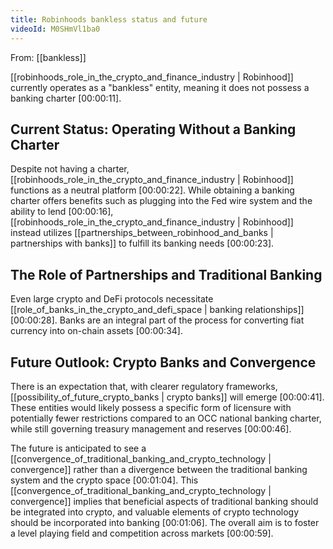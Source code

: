 ```yaml
---
title: Robinhoods bankless status and future
videoId: M0SHmVl1ba0
---
```


From: [[bankless]] <br/> 

[[robinhoods_role_in_the_crypto_and_finance_industry | Robinhood]] currently operates as a "bankless" entity, meaning it does not possess a banking charter <a class="yt-timestamp" data-t="00:00:11">[00:00:11]</a>.

## Current Status: Operating Without a Banking Charter

Despite not having a charter, [[robinhoods_role_in_the_crypto_and_finance_industry | Robinhood]] functions as a neutral platform <a class="yt-timestamp" data-t="00:00:22">[00:00:22]</a>. While obtaining a banking charter offers benefits such as plugging into the Fed wire system and the ability to lend <a class="yt-timestamp" data-t="00:00:16">[00:00:16]</a>, [[robinhoods_role_in_the_crypto_and_finance_industry | Robinhood]] instead utilizes [[partnerships_between_robinhood_and_banks | partnerships with banks]] to fulfill its banking needs <a class="yt-timestamp" data-t="00:00:23">[00:00:23]</a>.

## The Role of Partnerships and Traditional Banking

Even large crypto and DeFi protocols necessitate [[role_of_banks_in_the_crypto_and_defi_space | banking relationships]] <a class="yt-timestamp" data-t="00:00:28">[00:00:28]</a>. Banks are an integral part of the process for converting fiat currency into on-chain assets <a class="yt-timestamp" data-t="00:00:34">[00:00:34]</a>.

## Future Outlook: Crypto Banks and Convergence

There is an expectation that, with clearer regulatory frameworks, [[possibility_of_future_crypto_banks | crypto banks]] will emerge <a class="yt-timestamp" data-t="00:00:41">[00:00:41]</a>. These entities would likely possess a specific form of licensure with potentially fewer restrictions compared to an OCC national banking charter, while still governing treasury management and reserves <a class="yt-timestamp" data-t="00:00:46">[00:00:46]</a>.

The future is anticipated to see a [[convergence_of_traditional_banking_and_crypto_technology | convergence]] rather than a divergence between the traditional banking system and the crypto space <a class="yt-timestamp" data-t="00:01:04">[00:01:04]</a>. This [[convergence_of_traditional_banking_and_crypto_technology | convergence]] implies that beneficial aspects of traditional banking should be integrated into crypto, and valuable elements of crypto technology should be incorporated into banking <a class="yt-timestamp" data-t="00:01:06">[00:01:06]</a>. The overall aim is to foster a level playing field and competition across markets <a class="yt-timestamp" data-t="00:00:59">[00:00:59]</a>.